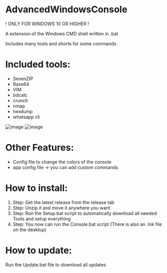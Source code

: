 # AdvancedWindowsConsole
! ONLY FOR WINDOWS 10 OR HIGHER !

A extension of the Windows CMD shell written in .bat

Includes many tools and shorts for some commands

# Included tools:
- SevenZIP
- Base64
- VIM
- bdcalc
- crunch
- nmap
- hexdump
- whatsapp cli

![image](https://user-images.githubusercontent.com/63254202/172021554-4094a327-31ab-4133-be60-74bc2a21f4cf.png)
![image](https://user-images.githubusercontent.com/63254202/172021562-3277ea48-4d97-4801-9fa5-9e5dd51cbb6d.png)

# Other Features:
- Config file to change the colors of the console
- app config file -> you can add custom commands

# How to install:
1. Step:      Get the latest release from the release tab
2. Step:      Unzip it and move it anywhere you want
3. Step:      Run the Setup.bat script to automatically download all needed Tools and setup everything
4. Step:      You now can run the Console.bat script (There is also an .lnk file on the desktop)

# How to update:
Run the Update.bat file to download all updates
